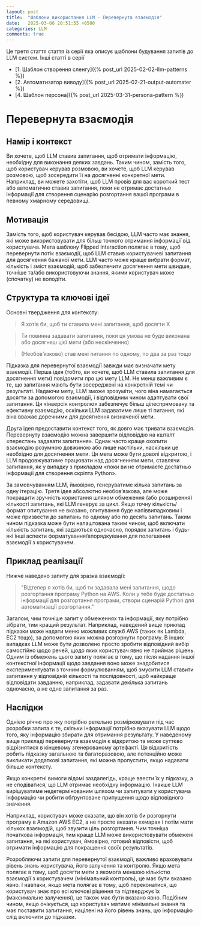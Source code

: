 ```yaml
---
layout: post
title:  "Шаблони використання LLM - Перевернута взаємодія"
date:   2025-03-06 20:51:55 +0500
categories: LLM
comments: true
---
```


Це третя стаття стаття із серії яка описує шаблони будування запитів до LLM систем.
Інші статті в серії
- [1. Шаблон створення сленгу]({% post_url 2025-02-02-llm-patterns %})
- [2. Автоматизатор виводу]({% post_url 2025-02-21-output-automater %})
- [4. Шаблон персона]({% post_url 2025-03-31-persona-pattern %})

# Перевернута взаємодія

## Намір і контекст

Ви хочете, щоб LLM ставив запитання, щоб отримати інформацію, необхідну для виконання деяких завдань. Таким чином, замість того, щоб користувач керував розмовою, ви хочете, щоб LLM керував розмовою, щоб зосередити її на досягненні конкретної мети. Наприклад, ви можете захотіти, щоб LLM провів для вас короткий тест або автоматично ставив запитання, поки не отримає достатньо інформації для створення сценарію розгортання вашої програми в певному хмарному середовищі.

## Мотивація

Замість того, щоб користувач керував бесідою, LLM часто має знання, які може використовувати для більш точного отримання інформації від користувача. Мета шаблону Flipped Interaction полягає в тому, щоб перевернути потік взаємодії, щоб LLM ставив користувачеві запитання для досягнення бажаної мети. LLM часто може краще вибрати формат, кількість і зміст взаємодій, щоб забезпечити досягнення мети швидше, точніше та/або використовуючи знання, якими користувач може (спочатку) не володіти.

<!--more-->

## Структура та ключові ідеї

Основні твердження для контексту:

> Я хотів би, щоб ти ставила мені запитання, щоб досягти X

> Ти повинна задавати запитання, поки ця умова не буде виконана або досягнеш цієї мети (або нескінченно)

> (Необов’язково) став мені питання по одному, по два за раз тощо

Підказка для перевернутої взаємодії завжди має визначати мету взаємодії. Перша ідея (тобто, ви хочете, щоб LLM ставила запитання для досягнення мети) повідомити про цю мету LLM. Не менш важливим є те, що запитання мають бути зосереджені на конкретній темі чи результаті. Надаючи мету, LLM зможе зрозуміти, чого віна намагається досягти за допомогою взаємодії, і відповідним чином адаптувати свої запитання. Ця «інверсія контролю» забезпечує більш цілеспрямовану та ефективну взаємодію, оскільки LLM задаватиме лише ті питання, які віна вважає доречними для досягнення визначеної мети.

Друга ідея предоставити контекст того, як довго має тривати взаємодія. Перевернуту взаємодію можна завершити відповіддю на кшталт «перестань задавати запитання». Однак часто краще охопити взаємодію розумною довжиною або лише настільки, наскільки це необхідно для досягнення мети. Ця мета може бути доволі відкритою, і LLM продовжуватиме працювати над досягненням мети, ставлячи запитання, як у випадку з прикладом «поки ви не отримаєте достатньо інформації для створення скріпта Python».

За замовчуванням LLM, ймовірно, генеруватиме кілька запитань за одну ітерацію. Третя ідея абсолютно необов’язкова, але може покращити зручність користання шляхом обмеження (або розширення) кількості запитань, які LLM генерує за цикл. Якщо точну кількість/формат опитування не вказано, опитування буде напіввипадковим і може призвести до запитань по одному або по десять запитань. Таким чином підказка може бути налаштована таким чином, щоб включати кількість запитань, які задаються одночасно, порядок запитань і будь-які інші аспекти форматування/впорядкування для полегшення взаємодії з користувачем.

## Приклад реалізації

Нижче наведено запиту для зразка взаємодії:

>  "Відтепер я хотів би, щоб ти задавала мені запитання, щодо розгортання програму Python на AWS. Коли у тебе буде достатньо інформації для розгортання програми, створи сценарій Python для автоматизації розгортання."

Загалом, чим точніше запит у обмеженнях та інформації, яку потрібно зібрати, тим кращий результат. Наприклад, наведений вище приклад підказки може надати меню можливих служб AWS (таких як Lambda, EC2 тощо), за допомогою яких можна розгорнути програму. В інших випадках LLM може бути дозволено просто зробити відповідний вибір самостійно щодо речей, щодо яких користувач явно не приймає рішень. Одним із обмежень цього запиту полягає в тому, що після надання іншої контекстної інформації щодо завдання воно може знадобитися експериментувати з точним формулюванням, щоб змусити LLM ставити запитання у відповідній кількості та послідовності, щоб найкраще відповідати завданню, наприклад, задавати декілька запитань одночасно, а не одне запитання за раз.

## Наслідки

Однією річчю про яку потрібно ретельно розмірковувати під час розробки запита є те, скільки інформації потрібно вказувати LLM щодо того, яку інформацію збирати для отримання результату. У наведеному вище прикладі перевернута взаємодія є відкритою та може суттєво відрізнятися в кінцевому згенерованому артефакті. Ця відкритість робить підказку загальною та багаторазовою, але потенційно може викликати додаткові запитання, які можна пропустити, якщо надавати більше контексту.

Якщо конкретні вимоги відомі заздалегідь, краще ввести їх у підказку, а не сподіватися, що LLM отримає необхідну інформацію. Інакше LLM вирішуватиме недетермінованим шляхом чи запитувати у користувача інформацію чи робити обґрунтоване припущення щодо відповідного значення.

Наприклад, користувач може сказати, що він хотів би розгорнути програму в Amazon AWS EC2, а не просто вказати «хмара» і потім мати кількох взаємодій, щоб звузити ціль розгортання. Чим точніша початкова інформація, тим краще LLM може використовувати обмежені запитання, на які користувач, ймовірно, готовий відповісти, щоб отримати інформацію для покращення своїх результатів.

Розробляючи запити для перевернутої взаємодії, важливо враховувати рівень знань користувача, його залучення та контролю. Якщо мета полягає в тому, щоб досягти мети з якомога меншою кількістю взаємодії з користувачем (мінімальний контроль), це має бути вказано явно. І навпаки, якщо мета полягає в тому, щоб переконатися, що користувач знає про всі ключові рішення та підтверджує їх (максимальне залучення), це також має бути вказано явно. Подібним чином, якщо очікується, що користувач матиме мінімальні знання та має поставити запитання, націлені на його рівень знань, цю інформацію слід включити до підказки.